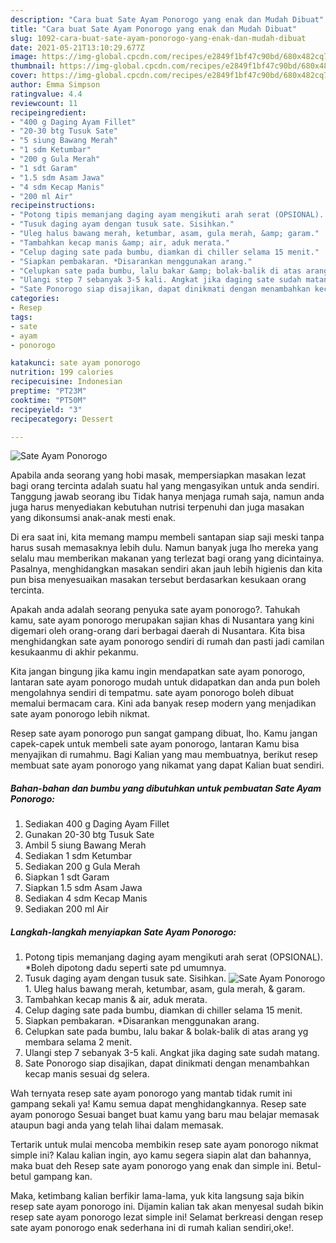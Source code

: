 ```yaml
---
description: "Cara buat Sate Ayam Ponorogo yang enak dan Mudah Dibuat"
title: "Cara buat Sate Ayam Ponorogo yang enak dan Mudah Dibuat"
slug: 1092-cara-buat-sate-ayam-ponorogo-yang-enak-dan-mudah-dibuat
date: 2021-05-21T13:10:29.677Z
image: https://img-global.cpcdn.com/recipes/e2849f1bf47c90bd/680x482cq70/sate-ayam-ponorogo-foto-resep-utama.jpg
thumbnail: https://img-global.cpcdn.com/recipes/e2849f1bf47c90bd/680x482cq70/sate-ayam-ponorogo-foto-resep-utama.jpg
cover: https://img-global.cpcdn.com/recipes/e2849f1bf47c90bd/680x482cq70/sate-ayam-ponorogo-foto-resep-utama.jpg
author: Emma Simpson
ratingvalue: 4.4
reviewcount: 11
recipeingredient:
- "400 g Daging Ayam Fillet"
- "20-30 btg Tusuk Sate"
- "5 siung Bawang Merah"
- "1 sdm Ketumbar"
- "200 g Gula Merah"
- "1 sdt Garam"
- "1.5 sdm Asam Jawa"
- "4 sdm Kecap Manis"
- "200 ml Air"
recipeinstructions:
- "Potong tipis memanjang daging ayam mengikuti arah serat (OPSIONAL). *Boleh dipotong dadu seperti sate pd umumnya."
- "Tusuk daging ayam dengan tusuk sate. Sisihkan."
- "Uleg halus bawang merah, ketumbar, asam, gula merah, &amp; garam."
- "Tambahkan kecap manis &amp; air, aduk merata."
- "Celup daging sate pada bumbu, diamkan di chiller selama 15 menit."
- "Siapkan pembakaran. *Disarankan menggunakan arang."
- "Celupkan sate pada bumbu, lalu bakar &amp; bolak-balik di atas arang yg membara selama 2 menit."
- "Ulangi step 7 sebanyak 3-5 kali. Angkat jika daging sate sudah matang."
- "Sate Ponorogo siap disajikan, dapat dinikmati dengan menambahkan kecap manis sesuai dg selera."
categories:
- Resep
tags:
- sate
- ayam
- ponorogo

katakunci: sate ayam ponorogo 
nutrition: 199 calories
recipecuisine: Indonesian
preptime: "PT23M"
cooktime: "PT50M"
recipeyield: "3"
recipecategory: Dessert

---
```



![Sate Ayam Ponorogo](https://img-global.cpcdn.com/recipes/e2849f1bf47c90bd/680x482cq70/sate-ayam-ponorogo-foto-resep-utama.jpg)

Apabila anda seorang yang hobi masak, mempersiapkan masakan lezat bagi orang tercinta adalah suatu hal yang mengasyikan untuk anda sendiri. Tanggung jawab seorang ibu Tidak hanya menjaga rumah saja, namun anda juga harus menyediakan kebutuhan nutrisi terpenuhi dan juga masakan yang dikonsumsi anak-anak mesti enak.

Di era  saat ini, kita memang mampu membeli santapan siap saji meski tanpa harus susah memasaknya lebih dulu. Namun banyak juga lho mereka yang selalu mau memberikan makanan yang terlezat bagi orang yang dicintainya. Pasalnya, menghidangkan masakan sendiri akan jauh lebih higienis dan kita pun bisa menyesuaikan masakan tersebut berdasarkan kesukaan orang tercinta. 



Apakah anda adalah seorang penyuka sate ayam ponorogo?. Tahukah kamu, sate ayam ponorogo merupakan sajian khas di Nusantara yang kini digemari oleh orang-orang dari berbagai daerah di Nusantara. Kita bisa menghidangkan sate ayam ponorogo sendiri di rumah dan pasti jadi camilan kesukaanmu di akhir pekanmu.

Kita jangan bingung jika kamu ingin mendapatkan sate ayam ponorogo, lantaran sate ayam ponorogo mudah untuk didapatkan dan anda pun boleh mengolahnya sendiri di tempatmu. sate ayam ponorogo boleh dibuat memalui bermacam cara. Kini ada banyak resep modern yang menjadikan sate ayam ponorogo lebih nikmat.

Resep sate ayam ponorogo pun sangat gampang dibuat, lho. Kamu jangan capek-capek untuk membeli sate ayam ponorogo, lantaran Kamu bisa menyajikan di rumahmu. Bagi Kalian yang mau membuatnya, berikut resep membuat sate ayam ponorogo yang nikamat yang dapat Kalian buat sendiri.

<!--inarticleads1-->

##### Bahan-bahan dan bumbu yang dibutuhkan untuk pembuatan Sate Ayam Ponorogo:

1. Sediakan 400 g Daging Ayam Fillet
1. Gunakan 20-30 btg Tusuk Sate
1. Ambil 5 siung Bawang Merah
1. Sediakan 1 sdm Ketumbar
1. Sediakan 200 g Gula Merah
1. Siapkan 1 sdt Garam
1. Siapkan 1.5 sdm Asam Jawa
1. Sediakan 4 sdm Kecap Manis
1. Sediakan 200 ml Air




<!--inarticleads2-->

##### Langkah-langkah menyiapkan Sate Ayam Ponorogo:

1. Potong tipis memanjang daging ayam mengikuti arah serat (OPSIONAL). *Boleh dipotong dadu seperti sate pd umumnya.
1. Tusuk daging ayam dengan tusuk sate. Sisihkan.
<img src="https://img-global.cpcdn.com/steps/627348d56510ae10/160x128cq70/sate-ayam-ponorogo-langkah-memasak-2-foto.jpg" alt="Sate Ayam Ponorogo">1. Uleg halus bawang merah, ketumbar, asam, gula merah, &amp; garam.
1. Tambahkan kecap manis &amp; air, aduk merata.
1. Celup daging sate pada bumbu, diamkan di chiller selama 15 menit.
1. Siapkan pembakaran. *Disarankan menggunakan arang.
1. Celupkan sate pada bumbu, lalu bakar &amp; bolak-balik di atas arang yg membara selama 2 menit.
1. Ulangi step 7 sebanyak 3-5 kali. Angkat jika daging sate sudah matang.
1. Sate Ponorogo siap disajikan, dapat dinikmati dengan menambahkan kecap manis sesuai dg selera.




Wah ternyata resep sate ayam ponorogo yang mantab tidak rumit ini gampang sekali ya! Kamu semua dapat menghidangkannya. Resep sate ayam ponorogo Sesuai banget buat kamu yang baru mau belajar memasak ataupun bagi anda yang telah lihai dalam memasak.

Tertarik untuk mulai mencoba membikin resep sate ayam ponorogo nikmat simple ini? Kalau kalian ingin, ayo kamu segera siapin alat dan bahannya, maka buat deh Resep sate ayam ponorogo yang enak dan simple ini. Betul-betul gampang kan. 

Maka, ketimbang kalian berfikir lama-lama, yuk kita langsung saja bikin resep sate ayam ponorogo ini. Dijamin kalian tak akan menyesal sudah bikin resep sate ayam ponorogo lezat simple ini! Selamat berkreasi dengan resep sate ayam ponorogo enak sederhana ini di rumah kalian sendiri,oke!.

